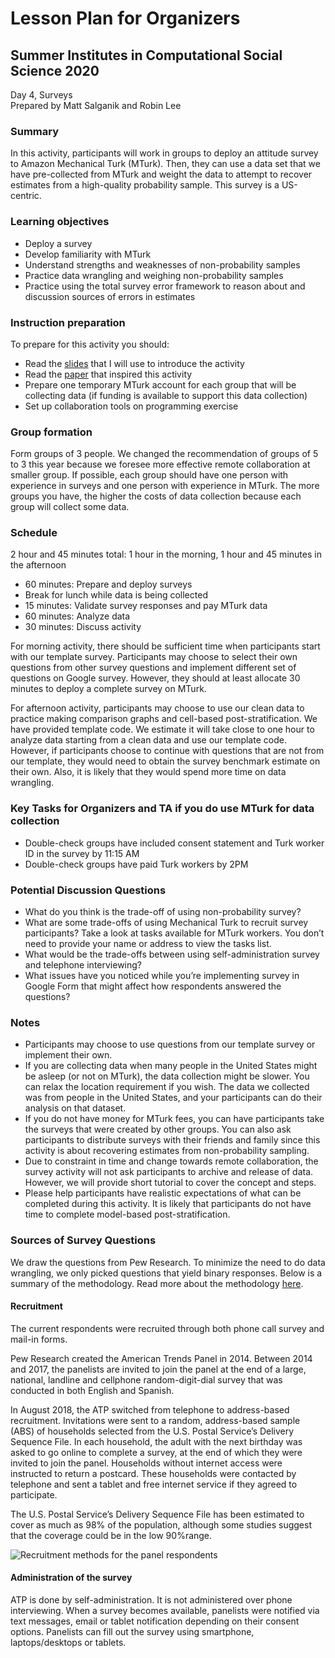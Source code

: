 # Lesson Plan for Organizers
## Summer Institutes in Computational Social Science 2020
Day 4, Surveys  
Prepared by Matt Salganik and Robin Lee

### Summary

In this activity, participants will work in groups to deploy an attitude survey to Amazon Mechanical Turk (MTurk).  Then, they can use a data set that we have pre-collected from MTurk and weight the data to attempt to recover estimates from a high-quality probability sample. This survey is a US-centric.  

### Learning objectives

- Deploy a survey
- Develop familiarity with MTurk
- Understand strengths and weaknesses of non-probability samples
- Practice data wrangling and weighing non-probability samples
- Practice using the total survey error framework to reason about and discussion sources of errors in estimates

### Instruction preparation

To prepare for this activity you should: 
- Read the [slides](https://github.com/compsocialscience/summer-institute/blob/master/2020/materials/day4-surveys/05-intro-to-activity.pdf) that I will use to introduce the activity
- Read the [paper](https://5harad.com/papers/dirtysurveys.pdf) that inspired this activity
- Prepare one temporary MTurk account for each group that will be collecting data (if funding is available to support this data collection)
- Set up collaboration tools on programming exercise 

### Group formation

Form groups of 3 people. We changed the recommendation of groups of 5 to 3 this year because we foresee more effective remote collaboration at smaller group.  If possible, each group should have one person with experience in surveys and one person with experience in MTurk.  The more groups you have, the higher the costs of data collection because each group will collect some data.

### Schedule

2 hour and 45 minutes total: 1 hour in the morning, 1 hour and 45 minutes in the afternoon

- 60 minutes: Prepare and deploy surveys
- Break for lunch while data is being collected
- 15 minutes: Validate survey responses and pay MTurk data
- 60 minutes: Analyze data 
- 30 minutes: Discuss activity

For morning activity, there should be sufficient time when participants start with our template survey. Participants may choose to select their own questions from other survey questions and implement different set of questions on Google survey. However, they should at least allocate 30 minutes to deploy a complete survey on MTurk.

For afternoon activity, participants may choose to use our clean data to practice making comparison graphs and cell-based post-stratification. We have provided template code. We estimate it will take close to one hour to analyze data starting from a clean data and use our template code. However, if participants choose to continue with questions that are not from our template, they would need to obtain the survey benchmark estimate on their own. Also, it is likely that they would spend more time on data wrangling. 

### Key Tasks for Organizers and TA if you do use MTurk for data collection
- Double-check groups have included consent statement and Turk worker ID in the survey by 11:15 AM
- Double-check groups have paid Turk workers by 2PM


### Potential Discussion Questions
- What do you think is the trade-off of using non-probability survey?
- What are some trade-offs of using Mechanical Turk to recruit survey participants? Take a look at tasks available for MTurk workers. You don’t need to provide your name or address to view the tasks list. 
- What would be the trade-offs between using self-administration survey and telephone interviewing?
- What issues have you noticed while you’re implementing survey in Google Form that might affect how respondents answered the questions?

### Notes

- Participants may choose to use questions from our template survey or implement their own. 
- If you are collecting data when many people in the United States might be asleep (or not on MTurk), the data collection might be slower.  You can relax the location requirement if you wish.  The data we collected was from people in the United States, and your participants can do their analysis on that dataset.
- If you do not have money for MTurk fees, you can have participants take the surveys that were created by other groups. You can also ask participants to distribute surveys with their friends and family since this activity is about recovering estimates from non-probability sampling. 
- Due to constraint in time and change towards remote collaboration, the survey activity will not ask participants to archive and release of data. However, we will provide short tutorial to cover the concept and steps. 
- Please help participants have realistic expectations of what can be completed during this activity. It is likely that participants do not have time to complete model-based post-stratification. 

### Sources of Survey Questions

We draw the questions from Pew Research. To minimize the need to do data wrangling, we only picked questions that yield binary responses. Below is a summary of the methodology. Read more about the methodology [here](https://www.pewresearch.org/methods/u-s-survey-research/american-trends-panel/). 

#### Recruitment
The current respondents were recruited through both phone call survey and mail-in forms.

Pew Research created the American Trends Panel in 2014. Between 2014 and 2017, the panelists are invited to join the panel at the end of a large, national, landline and cellphone random-digit-dial survey that was conducted in both English and Spanish.

In August 2018, the ATP switched from telephone to address-based recruitment. Invitations were sent to a random, address-based sample (ABS) of households selected from the U.S. Postal Service’s Delivery Sequence File. In each household, the adult with the next birthday was asked to go online to complete a survey, at the end of which they were invited to join the panel. Households without internet access were instructed to return a postcard. These households were contacted by telephone and sent a tablet and free internet service if they agreed to participate. 

The U.S. Postal Service’s Delivery Sequence File has been estimated to cover as much as 98% of the population, although some studies suggest that the coverage could be in the low 90%range.

![Recruitment methods for the panel respondents](https://www.pewresearch.org/methods/wp-content/uploads/sites/10/2019/12/12.12.19_ATP-update.png?resize=640,510)

#### Administration of the survey

ATP is done by self-administration. It is not administered over phone interviewing. When a survey becomes available, panelists were notified via text messages, email or tablet notification depending on their consent options. Panelists can fill out the survey using smartphone, laptops/desktops or tablets. 
